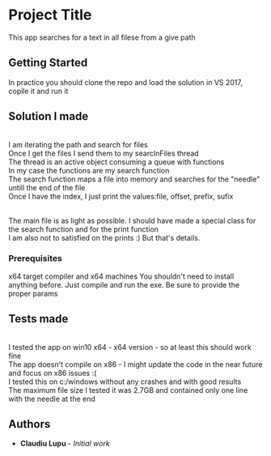 # Project Title

This app searches for a text in all filese from a give path

## Getting Started

In practice you should clone the repo and load the solution in VS 2017, copile it and run it

## Solution I made

<br>I am iterating the path and search for files
<br>Once I get the files I send them to my searcInFiles thread
<br>The thread is an active object consuming a queue with functions
<br>In my case the functions are my search function
<br>The search function maps a file into memory and searches for the "needle" untill the end of the file
<br>Once I have the index, I just print the values:file, offset, prefix, sufix

<br>The main file is as light as possible. I should have made a special class for the search function and for the print function
<br>I am also not to satisfied on the prints :) But that's details.

### Prerequisites

x64 target compiler and x64 machines
You shouldn't need to install anything before. Just compile and run the exe. Be sure to provide the proper params

## Tests made

<br>I tested the app on win10 x64 - x64 version - so at least this should work fine
<br>The app doesn't compile on x86 - I might update the code in the near future and focus on x86 issues :(
<br>I tested this on c:/windows without any crashes and with good results
<br>The maximum file size I tested it was 2.7GB and contained only one line with the needle at the end

## Authors

* **Claudiu Lupu** - *Initial work* 